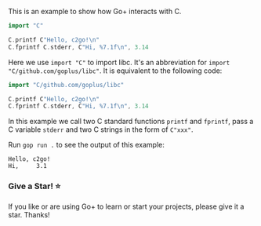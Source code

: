 This is an example to show how Go+ interacts with C.

```go
import "C"

C.printf C"Hello, c2go!\n"
C.fprintf C.stderr, C"Hi, %7.1f\n", 3.14
```

Here we use `import "C"` to import libc. It's an abbreviation for `import "C/github.com/goplus/libc"`. It is equivalent to the following code:

```go
import "C/github.com/goplus/libc"

C.printf C"Hello, c2go!\n"
C.fprintf C.stderr, C"Hi, %7.1f\n", 3.14
```

In this example we call two C standard functions `printf` and `fprintf`, pass a C variable `stderr` and two C strings in the form of `C"xxx"`.

Run `gop run .` to see the output of this example:

```
Hello, c2go!
Hi,     3.1
```

### Give a Star! ⭐

If you like or are using Go+ to learn or start your projects, please give it a star. Thanks!
